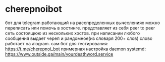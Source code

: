 # cherepnoibot
бот для telegram работающий на расспределенных вычеслениях
можно переписать или помочь в хостинге.
представляет из себя peer to peer сеть состоящюю из нескольких хостов.
при написании любого сообщения выдает череп и рандомное(из словаря 200+ слов) слово
работает на aiogram.
сам бот для тестирования: https://t.me/cherepnoi_bot
примерная настройка daemon systemd: https://www.outside.ga/main/yourdeathword.service
